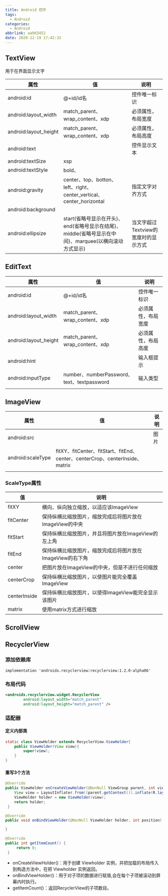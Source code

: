 ```yaml
---
title: Android 控件
tags:
  - Android
categories:
  - Android
abbrlink: aa9d3452
date: 2020-12-19 17:42:32
---
```


## TextView

用于在界面显示文字

| 属性                  | 值                                                           | 说明                                 |
| --------------------- | ------------------------------------------------------------ | ------------------------------------ |
| android:id            | @+id/id名                                                    | 控件唯一标识                         |
| android:layout_width  | match_parent、wrap_content、xdp                              | 必须属性，布局宽度                             |
| android:layout_height | match_parent、wrap_content、xdp                              | 必须属性，布局高度                             |
| android:text          |                                                              | 控件显示文本                                    |
| android:textSize      | xsp                                                          |                                      |
| android:textStyle     | bold、                                                       |                                      |
| android:gravity       | center、top、botton、left、right、center_vertical、center_horizontal | 指定文字对齐方式                     |
| android:background    |                                                              |                                      |
| android:ellipsize     | start(省略号显示在开头)、end(省略号显示在结尾)、middle(省略号显示在中间)、marquee(以横向滚动方式显示) | 当文字超过Textview的宽度时的显示方式 |

## EditText

| 属性              | 值  |     说明       |
| ----------------- | ------------------------------------------ | ---------- |
| android:id            | @+id/id名                                                    | 控件唯一标识                         |
| android:layout_width  | match_parent、wrap_content、xdp                              | 必须属性，布局宽度                             |
| android:layout_height | match_parent、wrap_content、xdp                              | 必须属性，布局高度                             |
| android:hint      |                                            | 输入框提示 |
| android:inputType | number、numberPassword、text、textpassword | 输入类型   |
|                   |                                            |            |

## ImageView

| 属性              | 值                                                           | 说明 |
| ----------------- | ------------------------------------------------------------ | ---- |
| android:src       |                                                              | 图片 |
| android:scaleType | fitXY、fitCenter、fitStart、fitEnd、center、centerCrop、centerInside、matrix |      |
|                   |                                                              |      |

### ScaleType属性

| 值           | 说明                                                      |
| ------------ | --------------------------------------------------------- |
| fitXY        | 横向、纵向独立缩放，以适应该ImageView                     |
| fitCenter    | 保持纵横比缩放图片，缩放完成后将图片放在ImageView的中央   |
| fitStart     | 保持纵横比缩放图片，并且将图片放在ImageView的左上角       |
| fitEnd       | 保持纵横比缩放图片，缩放完成后将图片放在ImageView的右下角 |
| center       | 把图片放在ImageView的中央，但是不进行任何缩放             |
| centerCrop   | 保持纵横比缩放图片，以使图片能完全覆盖ImageView           |
| centerInside | 保持纵横比缩放图片，以使得ImageView能完全显示该图片       |
| matrix       | 使用matrix方式进行缩放                                    |

## ScrollView


## RecyclerView

### 添加依赖库

```
implementation 'androidx.recyclerview:recyclerview:1.2.0-alpha06'
```

### 布局代码

```xml
<androidx.recyclerview.widget.RecyclerView
        android:layout_width="match_parent"
        android:layout_height="match_parent" />
```

### 适配器

#### 定义内部类

```java
static class ViewHolder extends RecyclerView.ViewHolder{
	public ViewHolder(View view){
        super(view);
    }
}
```

#### 重写3个方法

```java
@Override
public ViewHolder onCreateViewHolder(@NonNull ViewGroup parent, int viewType) {
    View view = LayoutInflater.from((parent.getContext()).inflate(R.layout.布局文件名,parent,false);
    ViewHolder holder = new ViewHolder(view);
    return holder;
 }

@Override
public void onBindViewHolder(@NonNull ViewHolder holder, int position) {

}

@Override
public int getItemCount() {
     return 0;
 }
```

- onCreateViewHolder()：用于创建 Viewholder 实例，并把加载的布局传入到构造方法中，在把 Viewholder 实例返回。
- onBindViewHolder()：用于对子项的数据进行赋值,会在每个子项被滚动到屏幕内时执行。
- getItemCount()：返回RecyclerView的子项数目。